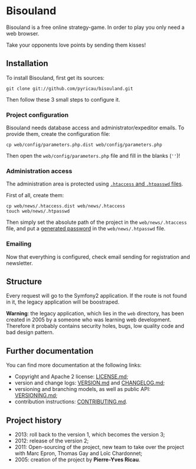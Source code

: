 # Bisouland

Bisouland is a free online strategy-game. In order to play you only need a
web browser.

Take your opponents love points by sending them kisses!

## Installation

To install Bisouland, first get its sources:

    git clone git://github.com/pyricau/bisouland.git

Then follow these 3 small steps to configure it.

### Project configuration

Bisouland needs database access and administrator/expeditor emails. To provide
them, create the configuration file:

    cp web/config/parameters.php.dist web/config/parameters.php

Then open the `web/config/parameters.php` file and fill in the blanks (`''`)!

### Administration access

The administration area is protected using
[`.htaccess` and `.htpasswd` files](http://weavervsworld.com/docs/other/passprotect.html).

First of all, create them:

    cp web/news/.htaccess.dist web/news/.htaccess
    touch web/news/.htpasswd

Then simply set the absolute path of the project in the `web/news/.htaccess`
file, and put a
[generated password](http://www.htaccesstools.com/htpasswd-generator/) in the
`web/news/.htpasswd` file.

### Emailing

Now that everything is configured, check email sending for registration and
newsletter.

## Structure

Every request will go to the Symfony2 application. If the route is not found
in it, the legacy application will be boostraped.

**Warning**: the legacy application, which lies in the `web` directory,
has been created in 2005 by a someone who was learning web development.
Therefore it probably contains security holes, bugs, low quality code
and bad design pattern.

## Further documentation

You can find more documentation at the following links:

* Copyright and Apache 2 license: [LICENSE.md](LICENSE.md);
* version and change logs: [VERSION.md](VERSION.md)
  and [CHANGELOG.md](CHANGELOG.md);
* versioning and branching models,
  as well as public API: [VERSIONING.md](VERSIONING.md);
* contribution instructions: [CONTRIBUTING.md](CONTRIBUTING.md).

## Project history

* 2013: roll back to the version 1, which becomes the version 3;
* 2012: release of the version 2;
* 2011: Open-sourcing of the project, new team to take over the project with
  Marc Epron, Thomas Gay and Loïc Chardonnet;
* 2005: creation of the project by **Pierre-Yves Ricau**.
